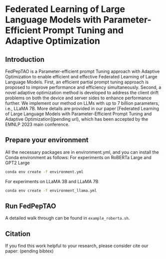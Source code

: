 # Federated Learning of Large Language Models with Parameter-Efficient Prompt Tuning and Adaptive Optimization

## Introduction

FedPepTAO is a Parameter-efficient prompt Tuning approach with Adaptive Optimization to enable efficient and effective Federated Learning of Large Language Models. First, an efficient partial prompt tuning approach is proposed to improve performance and efficiency simultaneously. Second, a novel adaptive optimization method is developed to address the client drift problems on both the device and server sides to enhance performance further. We implement our method on LLMs with up to 7 billion parameters, i.e., LLaMA 7B. More details are provided in our paper [Federated Learning of Large Language Models with Parameter-Efficient Prompt Tuning and Adaptive Optimization](pending url), which has been accepted by the EMNLP 2023 main conference.


## Prepare your environment

All the necessary packages are in environment.yml, and you can install the Conda environment as follows:
For experiments on RoBERTa Large and GPT2 Large
```bash
conda env create -f environment.yml
```
For experiments on LLaMA 3B and LLaMA 7B
```bash
conda env create -f environment_llama.yml
```


## Run FedPepTAO

A detailed walk through can be found in `example_roberta.sh`.


## Citation

If you find this work helpful to your research, please consider cite our paper: (pending bibtex)

```bibtex
```
